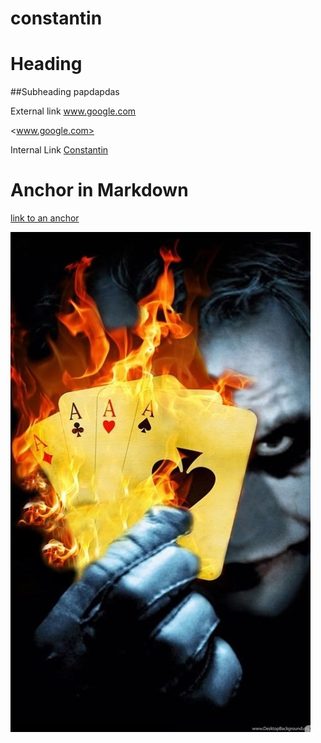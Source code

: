 # constantin
# Heading

##Subheading papdapdas


External link www.google.com

<www.google.com>


Internal Link [Constantin](../../../constantin)


# Anchor in Markdown

[link to an anchor](#anchor-in-markdown)


![image](jocker.jpg "icon")